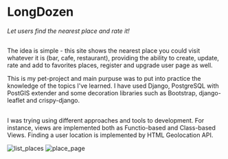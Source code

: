 # LongDozen

_Let users find the nearest place and rate it!_


##
The idea is simple - this site shows the nearest place you could visit whatever it is (bar, cafe, restaurant), providing the ability to create, update, rate and add to favorites places, register and upgrade user page as well.

This is my pet-project and main purpuse was to put into practice the knowledge of the topics I've learned. 
I have used Django, PostgreSQL with PostGIS extender and some decoration libraries such as Bootstrap, django-leaflet and crispy-django.
##
I was trying using different approaches and tools to development. For instance, views are implemented both as Functio-based and Class-based Views. Finding a user location is implemented by HTML Geolocation API. 


![list_places](https://user-images.githubusercontent.com/81012708/215536058-793d614d-08d4-441c-a1ad-f20dcd0b5782.jpg)
![place_page](https://user-images.githubusercontent.com/81012708/215536081-9fcb4526-7fa8-413b-ab5d-f3f607f4387d.jpg)
